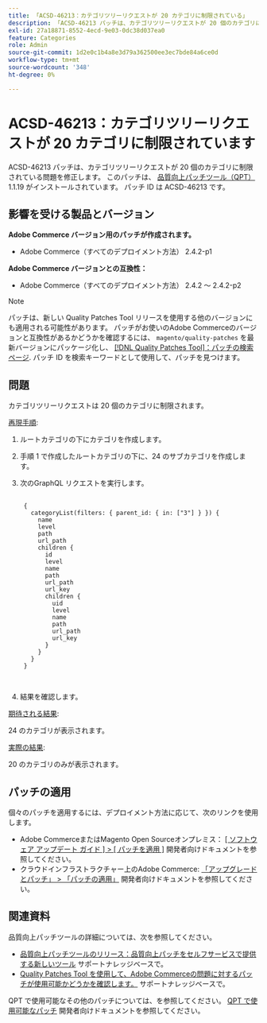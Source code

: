 ```yaml
---
title: 「ACSD-46213：カテゴリツリーリクエストが 20 カテゴリに制限されている」
description: 「ACSD-46213 パッチは、カテゴリツリーリクエストが 20 個のカテゴリに制限されている問題を修正しました。 このパッチは、[Quality Patches Tool （QPT） ] （/help/announcements/adobe-commerce-announcements/magento-quality-patches-released-new-tool-to-self-serve-quality-patches.md） 1.1.19 がインストールされている場合に利用できます。 パッチ ID は ACSD-46213 です。 '
exl-id: 27a18871-8552-4ecd-9e03-0dc38d037ea0
feature: Categories
role: Admin
source-git-commit: 1d2e0c1b4a8e3d79a362500ee3ec7bde84a6ce0d
workflow-type: tm+mt
source-wordcount: '348'
ht-degree: 0%

---
```


# ACSD-46213：カテゴリツリーリクエストが 20 カテゴリに制限されています

ACSD-46213 パッチは、カテゴリツリーリクエストが 20 個のカテゴリに制限されている問題を修正します。 このパッチは、 [品質向上パッチツール（QPT）](/help/announcements/adobe-commerce-announcements/magento-quality-patches-released-new-tool-to-self-serve-quality-patches.md) 1.1.19 がインストールされています。 パッチ ID は ACSD-46213 です。

## 影響を受ける製品とバージョン

**Adobe Commerce バージョン用のパッチが作成されます。**

* Adobe Commerce（すべてのデプロイメント方法） 2.4.2-p1

**Adobe Commerce バージョンとの互換性：**

* Adobe Commerce（すべてのデプロイメント方法） 2.4.2 ～ 2.4.2-p2

>[!NOTE]
>
>パッチは、新しい Quality Patches Tool リリースを使用する他のバージョンにも適用される可能性があります。 パッチがお使いのAdobe Commerceのバージョンと互換性があるかどうかを確認するには、 `magento/quality-patches` を最新バージョンにパッケージ化し、 [[!DNL Quality Patches Tool]：パッチの検索ページ](https://devdocs.magento.com/quality-patches/tool.html#patch-grid). パッチ ID を検索キーワードとして使用して、パッチを見つけます。


## 問題

カテゴリツリーリクエストは 20 個のカテゴリに制限されます。

<u>再現手順</u>:

1. ルートカテゴリの下にカテゴリを作成します。
1. 手順 1 で作成したルートカテゴリの下に、24 のサブカテゴリを作成します。
1. 次のGraphQL リクエストを実行します。

   <pre>
    <code class="language-graphql">
    {
      categoryList(filters: { parent_id: { in: ["3"] } }) {
        name
        level
        path
        url_path
        children {
          id
          level
          name
          path
          url_path
          url_key
          children {
            uid
            level
            name
            path
            url_path
            url_key
          }
        }
      }
    }
    </code>
    </pre>

1. 結果を確認します。

<u>期待される結果</u>:

24 のカテゴリが表示されます。

<u>実際の結果</u>:

20 のカテゴリのみが表示されます。

## パッチの適用

個々のパッチを適用するには、デプロイメント方法に応じて、次のリンクを使用します。

* Adobe CommerceまたはMagento Open Sourceオンプレミス： [[ ソフトウェア アップデート ガイド ] > [ パッチを適用 ]](https://devdocs.magento.com/guides/v2.4/comp-mgr/patching/mqp.html) 開発者向けドキュメントを参照してください。
* クラウドインフラストラクチャー上のAdobe Commerce: [「アップグレードとパッチ」 > 「パッチの適用」](https://devdocs.magento.com/cloud/project/project-patch.html) 開発者向けドキュメントを参照してください。

## 関連資料

品質向上パッチツールの詳細については、次を参照してください。

* [品質向上パッチツールのリリース：品質向上パッチをセルフサービスで提供する新しいツール](/help/announcements/adobe-commerce-announcements/magento-quality-patches-released-new-tool-to-self-serve-quality-patches.md) サポートナレッジベースで。
* [Quality Patches Tool を使用して、Adobe Commerceの問題に対するパッチが使用可能かどうかを確認します。](/help/support-tools/patches-available-in-qpt-tool/check-patch-for-magento-issue-with-magento-quality-patches.md) サポートナレッジベースで。

QPT で使用可能なその他のパッチについては、を参照してください。 [QPT で使用可能なパッチ](https://devdocs.magento.com/quality-patches/tool.html#patch-grid) 開発者向けドキュメントを参照してください。
